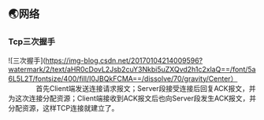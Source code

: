## 🌏网络

### Tcp三次握手
![三次握手](https://img-blog.csdn.net/20170104214009596?watermark/2/text/aHR0cDovL2Jsb2cuY3Nkbi5uZXQvd2h1c2xlaQ==/font/5a6L5L2T/fontsize/400/fill/I0JBQkFCMA==/dissolve/70/gravity/Center）
&emsp;&emsp;&emsp;&emsp;首先Client端发送连接请求报文；Server段接受连接后回复ACK报文，并为这次连接分配资源；Client端接收到ACK报文后也向Server段发生ACK报文，并分配资源，这样TCP连接就建立了。

